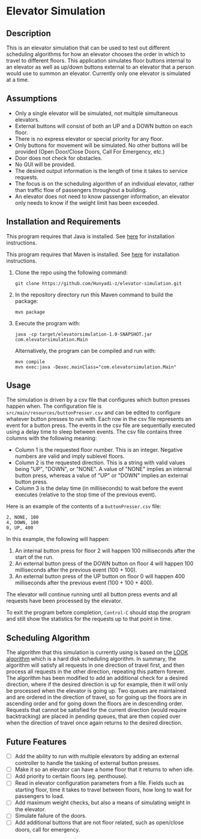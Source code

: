 # Elevator Simulation

## Description

This is an elevator simulation that can be used to test out different scheduling algorithms for how an elevator chooses the order in which to travel to different floors. This application simulates floor buttons internal to an elevator as well as up/down buttons external to an elevator that a person would use to summon an elevator. Currently only one elevator is simulated at a time.

## Assumptions

- Only a single elevator will be simulated, not multiple simultaneous elevators.
- External buttons will consist of both an UP and a DOWN button on each floor.
- There is no express elevator or special priority for any floor.
- Only buttons for movement will be simulated. No other buttons will be provided (Open Door/Close Doors, Call For Emergency, etc.)
- Door does not check for obstacles.
- No GUI will be provided.
- The desired output information is the length of time it takes to service requests.
- The focus is on the scheduling algorithm of an individual elevator, rather than traffic flow of passengers throughout a building.
- An elevator does not need to know passenger information, an elevator only needs to know if the weight limit has been exceeded.

## Installation and Requirements

This program requires that Java is installed. See [here](https://www.java.com/en/download/help/download_options.html) for installation instructions.

This program requires that Maven is installed. See [here](https://maven.apache.org/download.cgi) for installation instructions.

1. Clone the repo using the following command:

   ```
   git clone https://github.com/Hunyadi-z/elevator-simulation.git
   ```

2. In the repository directory run this Maven command to build the package:

   ```
   mvn package
   ```

3. Execute the program with:

   ```
   java -cp target/elevatorsimulation-1.0-SNAPSHOT.jar com.elevatorsimulation.Main
   ```

   Alternatively, the program can be compiled and run with:

   ```
   mvn compile
   mvn exec:java -Dexec.mainClass="com.elevatorsimulation.Main"
   ```

## Usage

The simulation is driven by a csv file that configures which button presses happen when. The configuration file is `src/main/resources/buttonPresser.csv` and can be edited to configure whatever button presses to run with. Each row in the csv file represents an event for a button press. The events in the csv file are sequentially executed using a delay time to sleep between events. The csv file contains three columns with the following meaning:

- Column 1 is the requested floor number. This is an integer. Negative numbers are valid and imply sublevel floors.
- Column 2 is the requested direction. This is a string with valid values being "UP", "DOWN", or "NONE". A value of "NONE" implies an internal button press, whereas a value of "UP" or "DOWN" implies an external button press.
- Column 3 is the delay time (in milliseconds) to wait before the event executes (relative to the stop time of the previous event).

Here is an example of the contents of a `buttonPresser.csv` file:

```
2, NONE, 100
4, DOWN, 100
0, UP, 400
```

In this example, the following will happen:

1. An internal button press for floor 2 will happen 100 milliseconds after the start of the run.
2. An external button press of the DOWN button on floor 4 will happen 100 milliseconds after the previous event (100 + 100).
3. An external button press of the UP button on floor 0 will happen 400 milliseconds after the previous event (100 + 100 + 400).

The elevator will continue running until all button press events and all requests have been processed by the elevator.

To exit the program before completion, `Control-C` should stop the program and still show the statistics for the requests up to that point in time.

## Scheduling Algorithm

The algorithm that this simulation is currently using is based on the [LOOK algorithm](https://en.wikipedia.org/wiki/LOOK_algorithm) which is a hard disk scheduling algorithm. In summary, the algorithm will satisfy all requests in one direction of travel first, and then process all requests in the other direction, repeating this pattern forever. The algorithm has been modified to add an additional check for a desired direction, where if the desired direction is up for example, then it will only be processed when the elevator is going up. Two queues are maintained and are ordered in the direction of travel, so for going up the floors are in ascending order and for going down the floors are in descending order. Requests that cannot be satisfied for the current direction (would require backtracking) are placed in pending queues, that are then copied over when the direction of travel once again returns to the desired direction.

## Future Features

- [ ] Add the ability to run with multiple elevators by adding an external controller to handle the tasking of external button presses.
- [ ] Make it so an elevator can have a home floor that it returns to when idle.
- [ ] Add priority to certain floors (eg. penthouse).
- [ ] Read in elevator configuration parameters from a file. Fields such as starting floor, time it takes to travel between floors, how long to wait for passengers to load.
- [ ] Add maximum weight checks, but also a means of simulating weight in the elevator.
- [ ] Simulate failure of the doors.
- [ ] Add additional buttons that are not floor related, such as open/close doors, call for emergency.
